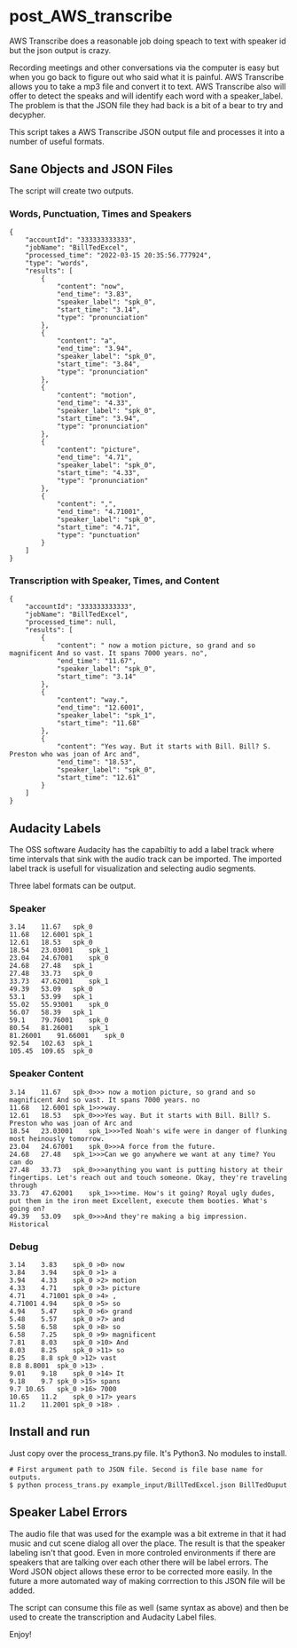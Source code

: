 # post_AWS_transcribe
AWS Transcribe does a reasonable job doing speach to text with speaker id but the json output is crazy.

Recording meetings and other conversations via the computer is easy but when you go back to figure out who said what it is painful. AWS Transcribe allows you to take a mp3 file and convert it to text. AWS Transcribe also will offer to detect the speaks and will identify each word with a speaker_label.  The problem is that the JSON file they had back is a bit of a bear to try and decypher.  

This script takes a AWS Transcribe JSON output file and processes it into a number of useful formats.

## Sane Objects and JSON Files
The script will create two outputs.

### Words, Punctuation, Times and Speakers
```
{
    "accountId": "333333333333",
    "jobName": "BillTedExcel",
    "processed_time": "2022-03-15 20:35:56.777924",
    "type": "words",
    "results": [
        {
            "content": "now",
            "end_time": "3.83",
            "speaker_label": "spk_0",
            "start_time": "3.14",
            "type": "pronunciation"
        },
        {
            "content": "a",
            "end_time": "3.94",
            "speaker_label": "spk_0",
            "start_time": "3.84",
            "type": "pronunciation"
        },
        {
            "content": "motion",
            "end_time": "4.33",
            "speaker_label": "spk_0",
            "start_time": "3.94",
            "type": "pronunciation"
        },
        {
            "content": "picture",
            "end_time": "4.71",
            "speaker_label": "spk_0",
            "start_time": "4.33",
            "type": "pronunciation"
        },
        {
            "content": ",",
            "end_time": "4.71001",
            "speaker_label": "spk_0",
            "start_time": "4.71",
            "type": "punctuation"
        }
    ]
}
```

### Transcription with Speaker, Times, and Content
```
{
    "accountId": "333333333333",
    "jobName": "BillTedExcel",
    "processed_time": null,
    "results": [
        {
            "content": " now a motion picture, so grand and so magnificent And so vast. It spans 7000 years. no",
            "end_time": "11.67",
            "speaker_label": "spk_0",
            "start_time": "3.14"
        },
        {
            "content": "way.",
            "end_time": "12.6001",
            "speaker_label": "spk_1",
            "start_time": "11.68"
        },
        {
            "content": "Yes way. But it starts with Bill. Bill? S. Preston who was joan of Arc and",
            "end_time": "18.53",
            "speaker_label": "spk_0",
            "start_time": "12.61"
        }
    ]
}
```

## Audacity Labels
The OSS software Audacity has the capabiltiy to add a label track where time intervals that sink with the audio track can be imported.  The imported label track is usefull for visualization and selecting audio segments.

Three label formats can be output.

### Speaker
```
3.14	11.67	spk_0
11.68	12.6001	spk_1
12.61	18.53	spk_0
18.54	23.03001	spk_1
23.04	24.67001	spk_0
24.68	27.48	spk_1
27.48	33.73	spk_0
33.73	47.62001	spk_1
49.39	53.09	spk_0
53.1	53.99	spk_1
55.02	55.93001	spk_0
56.07	58.39	spk_1
59.1	79.76001	spk_0
80.54	81.26001	spk_1
81.26001	91.66001	spk_0
92.54	102.63	spk_1
105.45	109.65	spk_0
```

### Speaker Content
```
3.14	11.67	spk_0>>> now a motion picture, so grand and so magnificent And so vast. It spans 7000 years. no
11.68	12.6001	spk_1>>>way.
12.61	18.53	spk_0>>>Yes way. But it starts with Bill. Bill? S. Preston who was joan of Arc and
18.54	23.03001	spk_1>>>Ted Noah's wife were in danger of flunking most heinously tomorrow.
23.04	24.67001	spk_0>>>A force from the future.
24.68	27.48	spk_1>>>Can we go anywhere we want at any time? You can do
27.48	33.73	spk_0>>>anything you want is putting history at their fingertips. Let's reach out and touch someone. Okay, they're traveling through
33.73	47.62001	spk_1>>>time. How's it going? Royal ugly dudes, put them in the iron meet Excellent, execute them booties. What's going on?
49.39	53.09	spk_0>>>And they're making a big impression. Historical
```

### Debug
```
3.14	3.83	spk_0 >0> now
3.84	3.94	spk_0 >1> a
3.94	4.33	spk_0 >2> motion
4.33	4.71	spk_0 >3> picture
4.71	4.71001	spk_0 >4> ,
4.71001	4.94	spk_0 >5> so
4.94	5.47	spk_0 >6> grand
5.48	5.57	spk_0 >7> and
5.58	6.58	spk_0 >8> so
6.58	7.25	spk_0 >9> magnificent
7.81	8.03	spk_0 >10> And
8.03	8.25	spk_0 >11> so
8.25	8.8	spk_0 >12> vast
8.8	8.8001	spk_0 >13> .
9.01	9.18	spk_0 >14> It
9.18	9.7	spk_0 >15> spans
9.7	10.65	spk_0 >16> 7000
10.65	11.2	spk_0 >17> years
11.2	11.2001	spk_0 >18> .
```

## Install and run
Just copy over the process_trans.py file.  It's Python3.  No modules to install.

```
# First argument path to JSON file. Second is file base name for outputs.
$ python process_trans.py example_input/BillTedExcel.json BillTedOuput
```
 
## Speaker Label Errors
The audio file that was used for the example was a bit extreme in that it had music and cut scene dialog all over the place. The result is that the speaker labeling isn't that good.  Even in more controled environments if there are speakers that are talking over each other there will be label errors.  The Word JSON object allows these error to be corrected more easily.  In the future a more automated way of making corrrection to this JSON file will be added.

The script can consume this file as well (same syntax as above) and then be used to create the transcription and Audacity Label files.

Enjoy!
